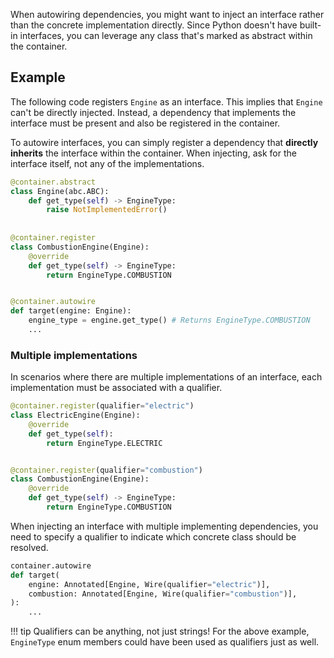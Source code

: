 When autowiring dependencies, you might want to inject an interface rather than 
the concrete implementation directly. Since Python doesn't have built-in interfaces, you can leverage any class 
that's marked as abstract within the container.

## Example

The following code registers `Engine` as an interface. This implies that `Engine` can't be directly injected. 
Instead, a dependency that implements the interface must be present and also be registered in the container.

To autowire interfaces, you can simply register a dependency that **directly inherits** the interface 
within the container. When injecting, ask for the interface itself, not any of the implementations.

```python
@container.abstract
class Engine(abc.ABC):
    def get_type(self) -> EngineType:
        raise NotImplementedError()
    
    
@container.register
class CombustionEngine(Engine):
    @override
    def get_type(self) -> EngineType:
        return EngineType.COMBUSTION


@container.autowire
def target(engine: Engine):
    engine_type = engine.get_type() # Returns EngineType.COMBUSTION
    ...
```

### Multiple implementations

In scenarios where there are multiple implementations of an interface, each implementation must be 
associated with a qualifier.

```python
@container.register(qualifier="electric")
class ElectricEngine(Engine):
    @override
    def get_type(self):
        return EngineType.ELECTRIC


@container.register(qualifier="combustion")
class CombustionEngine(Engine):
    @override
    def get_type(self) -> EngineType:
        return EngineType.COMBUSTION
```

When injecting an interface with multiple implementing dependencies, you need to specify a qualifier to indicate 
which concrete class should be resolved.

```python
container.autowire
def target(
    engine: Annotated[Engine, Wire(qualifier="electric")],
    combustion: Annotated[Engine, Wire(qualifier="combustion")],
):
    ...
```


!!! tip
    Qualifiers can be anything, not just strings! For the above example, `EngineType` enum members
    could have been used as qualifiers just as well.
